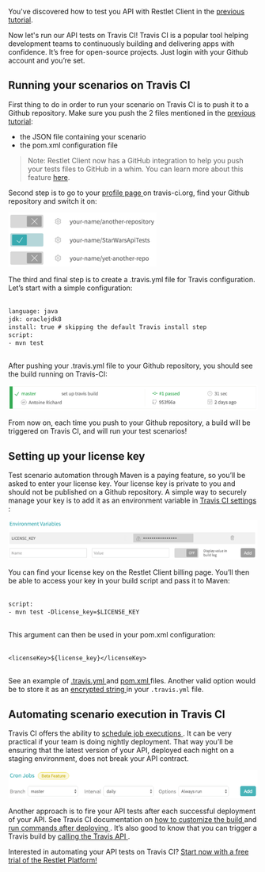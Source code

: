 You've discovered how to test you API with Restlet Client in the [previous tutorial](./test-web-api).

Now let's run our API tests on Travis CI! Travis CI is a popular tool helping development teams to continuously
building and delivering apps with confidence. It’s free for open-source projects. Just login with your Github account
and you’re set.

<a class="anchor" name="running-your-scenarios-on-travis-ci"></a>
## Running your scenarios on Travis CI

First thing to do in order to run your scenario on Travis CI is to push it to a Github repository. Make sure you push
the 2 files mentioned in the [previous tutorial](./test-web-api):

* the JSON file containing your scenario
* the pom.xml configuration file

> Note: Restlet Client now has a GitHub integration to help you push your tests files to GitHub in a whim.
You can learn more about this feature [here](../guide/automate/push-to-github).

Second step is to go to your <a href="https://travis-ci.org/profile" target="_blank">
profile page <i class="fa fa-external-link" aria-hidden="true"></i>
</a> on travis-ci.org, find your Github repository and switch it on:

![Switch GitHub project on in Travis](./images/travis_select_github_repo.png)

The third and final step is to create a .travis.yml file for Travis configuration. Let’s start with a simple
configuration:

<pre class="language-yaml">
<code class="language-yaml">
language: java
jdk: oraclejdk8
install: true # skipping the default Travis install step
script:
- mvn test
</code>
</pre>

After pushing your .travis.yml file to your Github repository, you should see the build running on Travis-CI:

![Travis build setup](./images/travis_build_setup.png)

From now on, each time you push to your Github repository, a build will be triggered on Travis CI, and will run your
test scenarios!

<a class="anchor" name="setting-up-your-license-key"></a>
## Setting up your license key

Test scenario automation through Maven is a paying feature, so you’ll be asked to enter your license key. Your license
key is private to you and should not be published on a Github repository.
A simple way to securely manage your key is to add it as an environment variable in
<a href="https://docs.travis-ci.com/user/environment-variables/#Defining-Variables-in-Repository-Settings" target="_blank">
Travis CI settings <i class="fa fa-external-link" aria-hidden="true"></i>
</a>:

![Travis Environment Variables](./images/travis_environment_variables.png)

You can find your license key on the Restlet Client billing page. You’ll then be able to access your key in your build
script and pass it to Maven:

<pre class="language-yaml">
<code class="language-yaml">
script:
- mvn test -Dlicense_key=$LICENSE_KEY
</code>
</pre>

This argument can then be used in your pom.xml configuration:

<pre class="language-xml">
<code class="language-xml">
&lt;licenseKey&gt;${license_key}&lt;/licenseKey&gt;
</code>
</pre>

See an example of <a href="https://github.com/antoine-richard/StarWarsApiTests/blob/master/.travis.yml" target="_blank">
.travis.yml <i class="fa fa-external-link" aria-hidden="true"></i>
</a> and <a href="https://github.com/antoine-richard/StarWarsApiTests/blob/master/pom.xml" target="_blank">
pom.xml <i class="fa fa-external-link" aria-hidden="true"></i>
</a> files.
Another valid option would be to store it as an
<a href="https://docs.travis-ci.com/user/encryption-keys" target="_blank">
encrypted string <i class="fa fa-external-link" aria-hidden="true"></i>
</a> in your `.travis.yml` file.

<a class="anchor" name="automating-scenario-execution-in-travis-ci"></a>
## Automating scenario execution in Travis CI

Travis CI offers the ability to <a href="https://docs.travis-ci.com/user/cron-jobs/" target="_blank">
schedule job executions <i class="fa fa-external-link" aria-hidden="true"></i>
</a>. It can be very practical if your team is doing nightly
deployment. That way you’ll be ensuring that the latest version of your API, deployed each night on a staging
environment, does not break your API contract.

![Travis Cron](./images/travis_cron.png)

Another approach is to fire your API tests after each successful deployment of your API. See Travis CI documentation on
<a href="https://docs.travis-ci.com/user/customizing-the-build" target="_blank">
how to customize the build <i class="fa fa-external-link" aria-hidden="true"></i>
</a> and
<a href="https://docs.travis-ci.com/user/deployment/heroku/#Running-commands-before-and-after-deploy" target="_blank">
run commands after deploying <i class="fa fa-external-link" aria-hidden="true"></i>
</a>. It’s also good to know that you can trigger a Travis build
by <a href="https://docs.travis-ci.com/user/triggering-builds" target="_blank">
calling the Travis API <i class="fa fa-external-link" aria-hidden="true"></i>
</a>.

Interested in automating your API tests on Travis CI?
[Start now with a free trial of the Restlet Platform!](https://restlet.com/pricing/)
